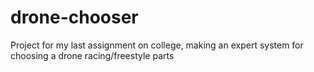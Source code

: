 # drone-chooser
Project for my last assignment on college, making an expert system for choosing a drone racing/freestyle parts
